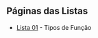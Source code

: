 ## Páginas das Listas

- [Lista 01](https://arturmsoares.github.io/Projeto-Front-End-Web-JavaScript/Lista-01/) - Tipos de Função
